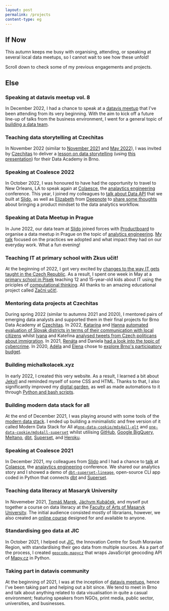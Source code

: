 ```yaml
---
layout: post
permalink: /projects
content-type: eg
---
```


## If Now
This autumn keeps me busy with organising, attending, or speaking at several local data meetups, so I cannot wait to see how these unfold!

Scroll down to check some of my previous engagements and projects.

## Else

### Speaking at datavis meetup vol. 8
In December 2022, I had a chance to speak at a [datavis meetup](https://datavismeetup.cz/) that I've been attending from its very beginning. With the aim to kick off a future line-up of talks from the business environment, I went for a general topic of [building a data team](https://docs.google.com/presentation/d/1vZcHtejtTQ7_QGLndS1ShC5O3jNxkKjjv5abtNH77M4/edit?usp=sharing).

### Teaching data storytelling at Czechitas
In November 2022 (similar to [November 2021](https://youtu.be/YoCbP-f_fEc) and [May 2022](https://youtu.be/XbPFNBdAdW0)), I was invited by [Czechitas](https://www.czechitas.cz/en) to deliver a [lesson on data storytelling](https://youtu.be/m0n4mWlg6bE) (using [this presentation](https://docs.google.com/presentation/d/17Zkeod1o1TYxVw-lFX49y0mSwqA7utFAatEMl4YsjIY/edit?usp=sharing)) for their Data Academy in Brno.

### Speaking at Coalesce 2022
In October 2022, I was honoured to have had the opportunity to travel to New Orleans, LA to speak again at [Colaesce](https://coalesce.getdbt.com/), the [analaytics engineering](https://www.getdbt.com/what-is-analytics-engineering/) conference. This year, I joined my colleagues to [talk about Data API](https://youtu.be/SIZ4b0HJbUo) that we built at [Slido](https://www.slido.com/), as well as [Elizabeth](https://www.linkedin.com/in/adlha) from [Deepnote](https://deepnote.com/) to [share some thoughts](https://youtu.be/VdiYC8LU4a0) about bringing a product mindset to the data analytics workflow.

### Speaking at Data Meetup in Prague
In June 2022, our data team at [Slido](https://www.slido.com/) joined forces with [Productboard](https://www.productboard.com/) to organise a data meetup in Prague on the topic of [analytics engineering](https://www.getdbt.com/what-is-analytics-engineering/). [My talk](https://youtu.be/x-NNLfh1jJA) focused on the practices we adopted and what impact they had on our everyday work. What a fun evening!

### Teaching IT at primary school with Zkus učit!
At the beginning of 2022, I got very excited by [changes to the way IT gets taught in the Czech Republic](https://revize.edu.cz/). As a result, I spent one week in May at a [primary school in Písek](https://www.zstylova.cz/eng/) teaching 12 and 15-year-old kids about IT using the priciples of [computational thinking](https://www.imysleni.cz/about-the-project). All thanks to an amazing educational project called [Začni učit!](https://zacniucit.cz/).

### Mentoring data projects at Czechitas
During spring 2022 (similar to autumns 2021 and 2020), I mentored pairs of emerging data analysts and supported them in their final projects for Brno Data Academy at [Czechitas](https://www.czechitas.cz/en). In 2022, [Katarína](https://www.linkedin.com/in/katarina-hlavacova/) and [Hanna](https://www.linkedin.com/in/hanna-de-lange-146a8b147/) [automated evaluation of Slovak districts in terms of their communication with local citizens](https://medium.com/@hanna.de.lange1991/odkaz-pre-starostu-automation-and-analysis-of-slovak-districts-evaluation-in-their-interaction-220b6058bfdc) whilst [Ivana](https://www.linkedin.com/in/ivana-benova/) and Kateřina [analysed tweets from Czech politicans about immigration](https://medium.com/@ivca.benova/anal%C3%BDza-tweet%C5%AF-poslanc%C5%AF-zam%C4%9B%C5%99en%C3%A1-na-t%C3%A9ma-uprchlictv%C3%AD-v-letech-2015-a-2022-d3306ab96b43). In 2021, [Renáta](https://www.linkedin.com/in/renata-turonova/) and Daniela [had a look into the topic of cybercrime](https://public.tableau.com/views/DAPROJEKTJakbezpenojevkyberprostoru/Dashboard1?:language=en-GB&:display_count=n&:origin=viz_share_link).
In 2020, [Adéla](https://www.linkedin.com/in/adela-procha/) and [Elena](https://www.linkedin.com/in/elena-gorokhova/) chose to [explore Brno's participatory budget](https://public.tableau.com/views/PaRo-grafy1/NavigationDB?:language=en-GB&:display_count=n&:origin=viz_share_link).

### Building michalkolacek.xyz
In early 2022, I created this very website. As a result, I learned a bit about [Jekyll](https://jekyllrb.com/) and reminded myself of some CSS and HTML. Thanks to that, I also significantly improved my [digital garden](/notes), as well as made automations to it through [Python and bash scripts](https://github.com/one-data-cookie/one-data-cookie.github.io/tree/main/utilities).

### Building modern data stack for all
At the end of December 2021, I was playing around with some tools of the [modern data stack](https://blog.getdbt.com/future-of-the-modern-data-stack/). I ended up building a minimalistic and free version of it called Modern Data Stack for All at[`one-data-cookie/mds4all-elt`](https://github.com/one-data-cookie/mds4all-elt) and [`one-data-cookie/mds4all-superset`](https://github.com/one-data-cookie/mds4all-superset) whilst utilising [GitHub](https://github.com/), [Google BigQuery](https://cloud.google.com/bigquery/), [Meltano](https://meltano.com/), [dbt](https://www.getdbt.com/), [Superset](https://superset.apache.org/), and [Heroku](https://dashboard.heroku.com/).

### Speaking at Coalesce 2021
In December 2021, my colleagues from [Slido](https://www.slido.com/) and I had a chance to [talk](https://youtu.be/YA0yqYSs9BQ) at [Colaesce](https://coalesce.getdbt.com/), the [analaytics engineering](https://www.getdbt.com/what-is-analytics-engineering/) conference. We shared our analytics story and I showed a demo of [`dbt-superset-lineage`](https://github.com/slidoapp/dbt-superset-lineage), open-source CLI app coded in Python that connects [dbt](https://www.getdbt.com/) and [Superset](https://superset.apache.org/).

### Teaching data literacy at Masaryk University
In Novemeber 2021, [Tomáš Marek](https://www.marektomas.cz/), [Jáchym Kubáček](https://www.linkedin.com/in/j%C3%A1chym-kub%C3%A1%C4%8Dek/), and myself put together a course on data literacy at the [Faculty of Arts of Masaryk University](https://www.phil.muni.cz/en). The initial audience consisted mostly of librarians, however, we also created an [online course](https://kisk.phil.muni.cz/kisk4future/datova-gramotnost) designed for and available to anyone.

### Standardising geo data at JIC
In October 2021, I helped out [JIC](https://www.jic.cz/en/), the Innovation Centre for South Moravian Region, with standardising their geo data from multiple sources. As a part of the process, I created [`geocode-mapycz`](https://github.com/one-data-cookie/geocode-mapycz) that wraps JavaScript geocoding API of [Mapy.cz](https://en.mapy.cz/) in Python.

### Taking part in datavis community
At the beginning of 2021, I was at the inception of [datavis meetups](https://datavismeetup.cz/), hence I've been taking part and helping out a bit since. We tend to meet in Brno and talk about anything related to data visualisation in quite a casual environment; featuring speakers from NGOs, print media, public sector, universities, and businesses.
